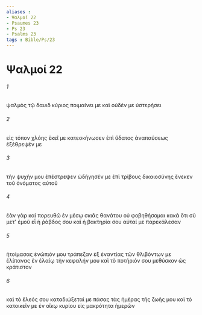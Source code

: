 ```yaml
---
aliases : 
- Ψαλμοί 22
- Psaumes 23
- Ps 23
- Psalms 23
tags : Bible/Ps/23
---
```


# Ψαλμοί 22

###### 1
ψαλμὸς τῷ δαυιδ κύριος ποιμαίνει με καὶ οὐδέν με ὑστερήσει
###### 2
εἰς τόπον χλόης ἐκεῖ με κατεσκήνωσεν ἐπὶ ὕδατος ἀναπαύσεως ἐξέθρεψέν με
###### 3
τὴν ψυχήν μου ἐπέστρεψεν ὡδήγησέν με ἐπὶ τρίβους δικαιοσύνης ἕνεκεν τοῦ ὀνόματος αὐτοῦ
###### 4
ἐὰν γὰρ καὶ πορευθῶ ἐν μέσῳ σκιᾶς θανάτου οὐ φοβηθήσομαι κακά ὅτι σὺ μετ' ἐμοῦ εἶ ἡ ῥάβδος σου καὶ ἡ βακτηρία σου αὐταί με παρεκάλεσαν
###### 5
ἡτοίμασας ἐνώπιόν μου τράπεζαν ἐξ ἐναντίας τῶν θλιβόντων με ἐλίπανας ἐν ἐλαίῳ τὴν κεφαλήν μου καὶ τὸ ποτήριόν σου μεθύσκον ὡς κράτιστον
###### 6
καὶ τὸ ἔλεός σου καταδιώξεταί με πάσας τὰς ἡμέρας τῆς ζωῆς μου καὶ τὸ κατοικεῖν με ἐν οἴκῳ κυρίου εἰς μακρότητα ἡμερῶν
